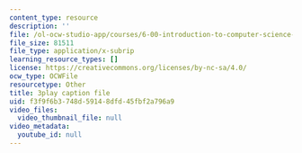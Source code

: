 ```yaml
---
content_type: resource
description: ''
file: /ol-ocw-studio-app/courses/6-00-introduction-to-computer-science-and-programming-fall-2008/f3f9f6b3748d59148dfd45fbf2a796a9_ewd7Lf2dr5Q.vtt
file_size: 81511
file_type: application/x-subrip
learning_resource_types: []
license: https://creativecommons.org/licenses/by-nc-sa/4.0/
ocw_type: OCWFile
resourcetype: Other
title: 3play caption file
uid: f3f9f6b3-748d-5914-8dfd-45fbf2a796a9
video_files:
  video_thumbnail_file: null
video_metadata:
  youtube_id: null
---
```

